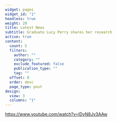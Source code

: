 ```yaml
---
widget: pages
widget_id: "1"
headless: true
weight: 20
title: Latest News
subtitle: Graduate Lucy Perry shares her research
active: true
content:
  count: 5
  filters:
    author: ""
    category: ""
    exclude_featured: false
    publication_type: ""
    tag: ""
  offset: 0
  order: desc
  page_type: post
design:
  view: 3
  columns: "1"
---
```

https://www.youtube.com/watch?v=lDyN8Jv3AAw
